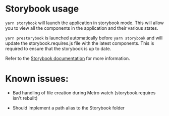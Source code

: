# Storybook usage

`yarn storybook` will launch the application in storybook mode. This will allow you to view all the components in the application and their various states.

`yarn prestorybook` is launched automatically before `yarn storybook` and will update the storybook.requires.js file with the latest components. This is required to ensure that the storybook is up to date.

Refer to the [Storybook documentation](https://github.com/storybookjs/react-native) for more information.

# Known issues:
- Bad handling of file creation during Metro watch (storybook.requires isn't rebuilt)

- Should implement a path alias to the Storybook folder
